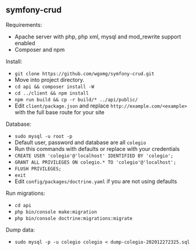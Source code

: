 ## symfony-crud

Requirements:
- Apache server with php, php xml, mysql and mod_rewrite support enabled
- Composer and npm

Install:
- `git clone https://github.com/wgomg/symfony-crud.git`
- Move into project directory.
- `cd api && composer install -W`
- `cd ../client && npm install`
- `npm run build && cp -r build/* ../api/public/`
- Edit `client/package.json` and replace `http://example.com/<example>` with the full base route for your site

Database:
- `sudo mysql -u root -p`
- Default user, password and database are all `colegio`
- Run this commands with defaults or replace with your credentials
- `CREATE USER 'colegio'@'localhost' IDENTIFIED BY 'colegio';`
- `GRANT ALL PRIVILEGES ON colegio.* TO 'colegio'@'localhost';`
- `FLUSH PRIVILEGES;`
- `exit`
- Edit `config/packages/doctrine.yaml` if you are not using defaults

Run migrations:
- `cd api`
- `php bin/console make:migration`
- `php bin/console doctrine:migrations:migrate`

Dump data:
- `sudo mysql -p -u colegio colegio < dump-colegio-202012272325.sql`

